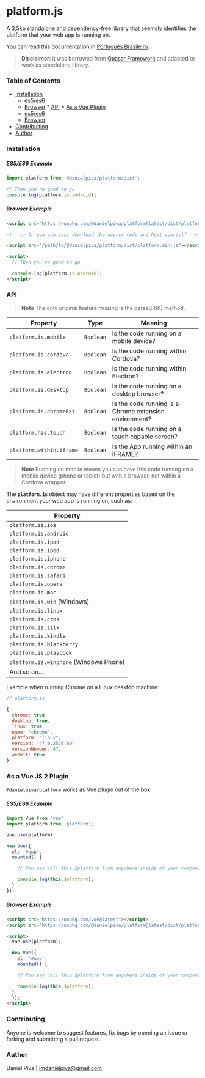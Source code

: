# platform.js

A 3,5kb standalone and dependency-free library that seemsly identifies the platform that your web app is running on.

You can read this documentation in [Português Brasileiro](https://github.com/imdanielpiva/).

> **Disclaimer**: it was borrowed from [Quasar Framework](https://quasar-framework.org/components/platform-detection.html) and adapted to work as standalone library.

### Table of Contents

<!--ts-->
   * [Installation](#installation)
      * [es5/es6](#es5es6-example)
      * [Browser](#browser-example)
    * [API](#api)
    * [As a Vue Plugin](#as-a-vue-js-2-plugin)
      * [es5/es6](#es5es6-example-1)
      * [Browser](#browser-example-1)
   * [Contribuiting](#contributing)
   * [Author](#author)
<!--te-->

### Installation

##### ES5/ES6 Example
```javascript
import platform from '@danielpiva/platform/dist';

// Then you're good to go
console.log(platform.is.android);
```

##### Browser Example

```html
<script src="https://unpkg.com/@danielpiva/platform@latest/dist/platform.min.js"></script>

<!-- 👉 Or you can just download the source code and host yourself -->

<script src="/path/to/@danielpiva/platform/dist/platform.min.js"></script>

<script>
  // Then you're good to go

  console.log(platform.is.android);
</script>
```

### API

>**Note**
> The only original feature missing is the parseSRR() method.

| Property | Type | Meaning |
| --- | --- | --- |
| `platform.is.mobile` | `Boolean` | Is the code running on a mobile device? |
| `platform.is.cordova` | `Boolean` | Is the code running within Cordova? |
| `platform.is.electron` | `Boolean` | Is the code running within Electron? |
| `platform.is.desktop` | `Boolean` | Is the code running on a desktop browser? |
| `platform.is.chromeExt` | `Boolean` | Is the code running is a Chrome extension environment? |
| `platform.has.touch` | `Boolean` | Is the code running on a touch capable screen? |
| `platform.within.iframe` | `Boolean` | Is the App running within an IFRAME? |

> **Note**
> Running on mobile means you can have this code running on a mobile device (phone or tablet) but with a browser, not within a Cordova wrapper.

The **`platform.is`** object may have different properties based on the environment your web app is running on, such as:

| Property |
| --- |
| `platform.is.ios`|
| `platform.is.android`|
| `platform.is.ipad` |
| `platform.is.ipod` |
| `platform.is.iphone` |
| `platform.is.chrome` |
| `platform.is.safari` |
| `platform.is.opera` |
| `platform.is.mac` |
| `platform.is.win` (Windows) |
| `platform.is.linux` |
| `platform.is.cros` |
| `platform.is.silk` |
| `platform.is.kindle` |
| `platform.is.blackberry` |
| `platform.is.playbook` |
| `platform.is.winphone` (Windows Phone) |
| And so on...|

Example when running Chrome on a Linux desktop machine:

``` js
// platform.is

{
  chrome: true,
  desktop: true,
  linux: true,
  name: "chrome",
  platform: "linux",
  version: "47.0.2526.80",
  versionNumber: 47,
  webkit: true
}
```

### As a Vue JS 2 Plugin
`@danielpiva/platform` works as Vue plugin out of the box.

##### ES5/ES6 Example
```javascript
import Vue from 'vue';
import platform from 'platform';

Vue.use(platform);

new Vue({
  el: '#app',
  mounted() {

    // You may call this.$platform from anywhere inside of your component instances

    console.log(this.$platform);
  }
});
```

##### Browser Example

```html
<script src="https://unpkg.com/vue@latest"></script>
<script src="https://unpkg.com/@danielpiva/platform@latest/dist/platform.min.js"></script>

<script>
  Vue.use(platform);

  new Vue({
    el: '#app',
    mounted() {

    // You may call this.$platform from anywhere inside of your component instances

    console.log(this.$platform);
  }
  });
</script>
```

### Contributing
Anyone is welcome to suggest features, fix bugs by opening an issue or forking and submitting a pull request.

### Author
Daniel Piva | imdanielpiva@gmail.com